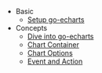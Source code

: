 - Basic
    - [Setup go-echarts](en-us/)
- Concepts
    - [Dive into go-echarts](en-us/dive-into)
    - [Chart Container](en-us/chart-container.md)
    - [Chart Options](en-us/chart-options)
    - [Event and Action](en-us/event-and-action)

<!--
TODO:
- Examples
- Advanced
- Ecosystems
- Showcases
- Release
    - [Version Control](en-us/version-contrl)
    - [Releases](en-us/release)
-->
